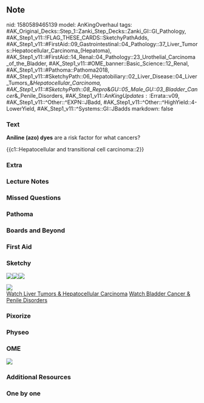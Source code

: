 ## Note
nid: 1580589465139
model: AnKingOverhaul
tags: #AK_Original_Decks::Step_1::Zanki_Step_Decks::Zanki_GI::GI_Pathology, #AK_Step1_v11::!FLAG_THESE_CARDS::SketchyPathAdds, #AK_Step1_v11::#FirstAid::09_Gastrointestinal::04_Pathology::37_Liver_Tumors::Hepatocellular_Carcinoma_(Hepatoma), #AK_Step1_v11::#FirstAid::14_Renal::04_Pathology::23_Urothelial_Carcinoma_of_the_Bladder, #AK_Step1_v11::#OME_banner::Basic_Science::12_Renal, #AK_Step1_v11::#Pathoma::Pathoma2018, #AK_Step1_v11::#SketchyPath::06_Hepatobiliary::02_Liver_Disease::04_Liver_Tumors_&_Hepatocellular_Carcinoma, #AK_Step1_v11::#SketchyPath::08_Repro_&_GU::05_Male_GU::03_Bladder_Cancer_&_Penile_Disorders, #AK_Step1_v11::$AnKingUpdates::$Errata::v09, #AK_Step1_v11::^Other::^EXPN::JBadd, #AK_Step1_v11::^Other::^HighYield::4-LowerYield, #AK_Step1_v11::^Systems::GI::JBadds
markdown: false

### Text
<b>Aniline (azo) dyes</b> are a risk factor for what cancers?
<div>
  {{c1::Hepatocellular and transitional cell carcinoma::2}}
</div>

### Extra


### Lecture Notes


### Missed Questions


### Pathoma


### Boards and Beyond


### First Aid


### Sketchy
<img src=
"Screen%20Shot%202020-02-01%20at%203.40.08%20PM.JPG"><img src=
"Screen%20Shot%202020-02-01%20at%203.40.02%20PM.JPG"><img src=
"Zoverall%20picture%20(64)_1566160514431.JPG">
<div><img src="clip_image003.png"></div><a href=
"https://dashboard.sketchy.com/study/medical/courses/medical-pathophysiology/units/medical-pediatrics-hepatobiliary/videos/medical-pathophysiology-hepatobiliary-liver-disease-liver-tumors-and-hepatocellular-carcinoma?utm_source=anki&utm_medium=partnership&utm_campaign=february_update&utm_content=medical">Watch
Liver Tumors & Hepatocellular Carcinoma</a> <a href=
"https://dashboard.sketchy.com/study/medical/courses/medical-pathophysiology/units/medical-pediatrics-hepatobiliary/videos/medical-pathophysiology-hepatobiliary-liver-disease-liver-tumors-and-hepatocellular-carcinoma?utm_source=anki&utm_medium=partnership&utm_campaign=february_update&utm_content=medical">
Watch Bladder Cancer & Penile Disorders</a>

### Pixorize


### Physeo


### OME
<div class="ome-widget">
  <a href="https://onlinemeded.org/spa/renal?ref=anki"><img src=
  "_OME_AnkiFlashcards_Topic_3.png"></a>
</div>

### Additional Resources


### One by one

